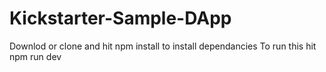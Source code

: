 # Kickstarter-Sample-DApp

Downlod  or  clone  and  hit  npm  install  to  install  dependancies
To run this hit 
	npm run dev
